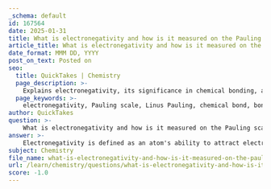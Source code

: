 ```yaml
---
_schema: default
id: 167564
date: 2025-01-31
title: What is electronegativity and how is it measured on the Pauling scale?
article_title: What is electronegativity and how is it measured on the Pauling scale?
date_format: MMM DD, YYYY
post_on_text: Posted on
seo:
  title: QuickTakes | Chemistry
  page_description: >-
    Explains electronegativity, its significance in chemical bonding, and how it is measured using the Pauling scale, including the calculation method for electronegativity differences.
  page_keywords: >-
    electronegativity, Pauling scale, Linus Pauling, chemical bond, bond energies, fluorine, francium, bond energy equation, periodic table, chemical properties, covalent bonds, ionic bonds
author: QuickTakes
question: >-
    What is electronegativity and how is it measured on the Pauling scale?
answer: >-
    Electronegativity is defined as an atom's ability to attract electrons towards itself in a chemical bond. It plays a crucial role in determining how atoms interact and bond with one another. The most commonly used scale for measuring electronegativity is the Pauling scale, which was proposed by chemist Linus Pauling in 1932.\n\nOn the Pauling scale, electronegativity values are assigned to elements based on their chemical behavior and bond energies. The scale ranges from approximately 0.7 to 4.0, with fluorine being the most electronegative element at a value of 4.0, and francium being one of the least electronegative at around 0.7. \n\nThe electronegativity of an element on the Pauling scale is calculated using an empirical relationship between the bond energies of the element with other elements. Specifically, the difference in electronegativity between two atoms can be determined using the following equation:\n\n$$\n\Delta EN = \sqrt{E_{AB} - \frac{1}{2}(E_{AA} + E_{BB})}\n$$\n\nIn this equation:\n- $E_{AB}$ is the bond energy of the bond formed between atoms A and B.\n- $E_{AA}$ and $E_{BB}$ are the bond energies of the homonuclear bonds (A-A and B-B).\n\nThis method allows for the quantification of how strongly an atom can attract shared electrons in a bond, which in turn influences the type of bond formed (covalent or ionic) and the overall chemical properties of the compounds formed.\n\nOverall, the Pauling scale provides a qualitative understanding of electronegativity trends across the periodic table, helping to predict the nature of chemical bonds and the behavior of elements in reactions.
subject: Chemistry
file_name: what-is-electronegativity-and-how-is-it-measured-on-the-pauling-scale.md
url: /learn/chemistry/questions/what-is-electronegativity-and-how-is-it-measured-on-the-pauling-scale
score: -1.0
---
```


&nbsp;